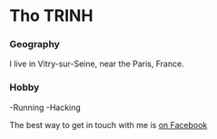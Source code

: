 # Tho TRINH

### Geography

I live in Vitry-sur-Seine, near the Paris, France.

### Hobby

-Running
-Hacking

The best way to get in touch with me is [on Facebook](https://www.facebook.com/CaTo.861)

